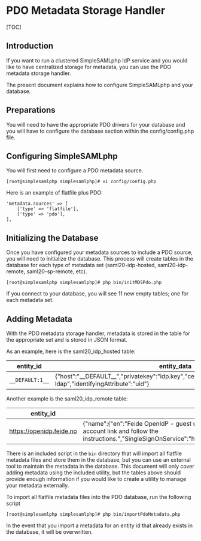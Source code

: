 PDO Metadata Storage Handler
=============================

<!-- 
	This file is written in Markdown syntax. 
	For more information about how to use the Markdown syntax, read here:
	http://daringfireball.net/projects/markdown/syntax
-->


[TOC]

Introduction
------------

If you want to run a clustered SimpleSAMLphp IdP service and you would like to have centralized storage for metadata, you can use the PDO metadata storage handler.

The present document explains how to configure SimpleSAMLphp and your database.



Preparations
------------

You will need to have the appropriate PDO drivers for your database and you will have to configure the database section within the config/config.php file.



Configuring SimpleSAMLphp
-----------------------------

You will first need to configure a PDO metadata source.

	[root@simplesamlphp simplesamlphp]# vi config/config.php

Here is an example of flatfile plus PDO:

	'metadata.sources' => [
		['type' => 'flatfile'],
		['type' => 'pdo'],
	],



Initializing the Database
-------------------------


Once you have configured your metadata sources to include a PDO source, you will need to initialize the database. This process will create tables in the database for each type of metadata set (saml20-idp-hosted, saml20-idp-remote, saml20-sp-remote, etc).

	[root@simplesamlphp simplesamlphp]# php bin/initMDSPdo.php

If you connect to your database, you will see 11 new empty tables; one for each metadata set.


Adding Metadata
---------------

With the PDO metadata storage handler, metadata is stored in the table for the appropriate set and is stored in JSON format.

As an example, here is the saml20_idp_hosted table:

entity_id       | entity_data
----------------|-------------------------------------------------------------------------------------------------------------------------
`__DEFAULT:1__` | {"host":"\_\_DEFAULT\_\_","privatekey":"idp.key","certificate":"idp.crt","auth":"example-ldap","identifyingAttribute":"uid"}

Another example is the saml20_idp_remote table:

entity_id                | entity_data
-------------------------|-------------------------------------------------------------------------------------------------------------------------------------------------------------------------------------------------------------------------------------------------------------------------------------------------------------------------------------------------------------------------------------------------------------------------------------------------------------------------------------------------------------------------------------------------------------------------------
https://openidp.feide.no | {"name":{"en":"Feide OpenIdP - guest users","no":"Feide Gjestebrukere"},"description":"Here you can login with your account on Feide RnD OpenID. If you do not already have an account on this identity provider, you can create a new one by following the create new account link and follow the instructions.","SingleSignOnService":"https:\/\/openidp.feide.no\/simplesaml\/saml2\/idp\/SSOService.php","SingleLogoutService":"https:\/\/openidp.feide.no\/simplesaml\/saml2\/idp\/SingleLogoutService.php","certFingerprint":"c9ed4dfb07caf13fc21e0fec1572047eb8a7a4cb"}

There is an included script in the `bin` directory that will import all flatfile metadata files and store them in the database, but you can use an external tool to maintain the metadata in the database. This document will only cover adding metadata using the included utility, but the tables above should provide enough information if you would like to create a utility to manage your metadata externally.

To import all flatfile metadata files into the PDO database, run the following script

	[root@simplesamlphp simplesamlphp]# php bin/importPdoMetadata.php

In the event that you import a metadata for an entity id that already exists in the database, it will be overwritten.
